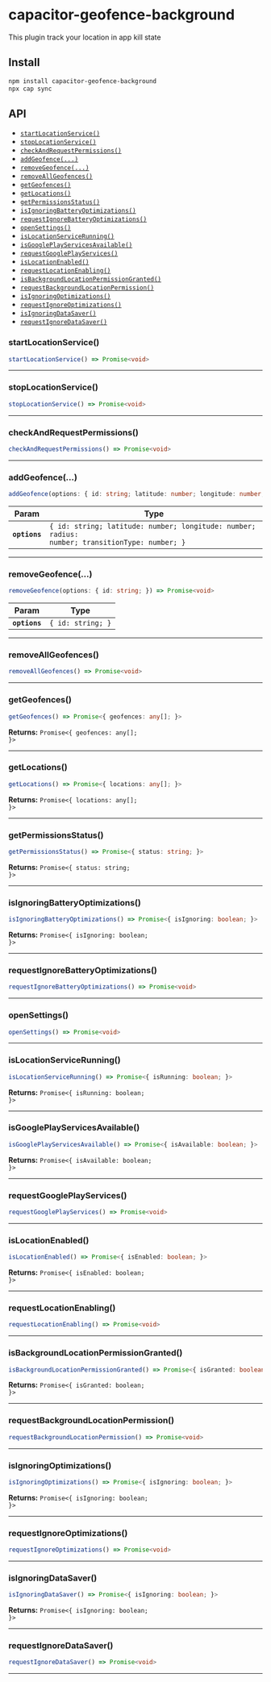 # capacitor-geofence-background

This plugin track your location in app kill state

## Install

```bash
npm install capacitor-geofence-background
npx cap sync
```

## API

<docgen-index>

* [`startLocationService()`](#startlocationservice)
* [`stopLocationService()`](#stoplocationservice)
* [`checkAndRequestPermissions()`](#checkandrequestpermissions)
* [`addGeofence(...)`](#addgeofence)
* [`removeGeofence(...)`](#removegeofence)
* [`removeAllGeofences()`](#removeallgeofences)
* [`getGeofences()`](#getgeofences)
* [`getLocations()`](#getlocations)
* [`getPermissionsStatus()`](#getpermissionsstatus)
* [`isIgnoringBatteryOptimizations()`](#isignoringbatteryoptimizations)
* [`requestIgnoreBatteryOptimizations()`](#requestignorebatteryoptimizations)
* [`openSettings()`](#opensettings)
* [`isLocationServiceRunning()`](#islocationservicerunning)
* [`isGooglePlayServicesAvailable()`](#isgoogleplayservicesavailable)
* [`requestGooglePlayServices()`](#requestgoogleplayservices)
* [`isLocationEnabled()`](#islocationenabled)
* [`requestLocationEnabling()`](#requestlocationenabling)
* [`isBackgroundLocationPermissionGranted()`](#isbackgroundlocationpermissiongranted)
* [`requestBackgroundLocationPermission()`](#requestbackgroundlocationpermission)
* [`isIgnoringOptimizations()`](#isignoringoptimizations)
* [`requestIgnoreOptimizations()`](#requestignoreoptimizations)
* [`isIgnoringDataSaver()`](#isignoringdatasaver)
* [`requestIgnoreDataSaver()`](#requestignoredatasaver)

</docgen-index>

<docgen-api>
<!--Update the source file JSDoc comments and rerun docgen to update the docs below-->

### startLocationService()

```typescript
startLocationService() => Promise<void>
```

--------------------


### stopLocationService()

```typescript
stopLocationService() => Promise<void>
```

--------------------


### checkAndRequestPermissions()

```typescript
checkAndRequestPermissions() => Promise<void>
```

--------------------


### addGeofence(...)

```typescript
addGeofence(options: { id: string; latitude: number; longitude: number; radius: number; transitionType: number; }) => Promise<void>
```

| Param         | Type                                                                                                      |
| ------------- | --------------------------------------------------------------------------------------------------------- |
| **`options`** | <code>{ id: string; latitude: number; longitude: number; radius: number; transitionType: number; }</code> |

--------------------


### removeGeofence(...)

```typescript
removeGeofence(options: { id: string; }) => Promise<void>
```

| Param         | Type                         |
| ------------- | ---------------------------- |
| **`options`** | <code>{ id: string; }</code> |

--------------------


### removeAllGeofences()

```typescript
removeAllGeofences() => Promise<void>
```

--------------------


### getGeofences()

```typescript
getGeofences() => Promise<{ geofences: any[]; }>
```

**Returns:** <code>Promise&lt;{ geofences: any[]; }&gt;</code>

--------------------


### getLocations()

```typescript
getLocations() => Promise<{ locations: any[]; }>
```

**Returns:** <code>Promise&lt;{ locations: any[]; }&gt;</code>

--------------------


### getPermissionsStatus()

```typescript
getPermissionsStatus() => Promise<{ status: string; }>
```

**Returns:** <code>Promise&lt;{ status: string; }&gt;</code>

--------------------


### isIgnoringBatteryOptimizations()

```typescript
isIgnoringBatteryOptimizations() => Promise<{ isIgnoring: boolean; }>
```

**Returns:** <code>Promise&lt;{ isIgnoring: boolean; }&gt;</code>

--------------------


### requestIgnoreBatteryOptimizations()

```typescript
requestIgnoreBatteryOptimizations() => Promise<void>
```

--------------------


### openSettings()

```typescript
openSettings() => Promise<void>
```

--------------------


### isLocationServiceRunning()

```typescript
isLocationServiceRunning() => Promise<{ isRunning: boolean; }>
```

**Returns:** <code>Promise&lt;{ isRunning: boolean; }&gt;</code>

--------------------


### isGooglePlayServicesAvailable()

```typescript
isGooglePlayServicesAvailable() => Promise<{ isAvailable: boolean; }>
```

**Returns:** <code>Promise&lt;{ isAvailable: boolean; }&gt;</code>

--------------------


### requestGooglePlayServices()

```typescript
requestGooglePlayServices() => Promise<void>
```

--------------------


### isLocationEnabled()

```typescript
isLocationEnabled() => Promise<{ isEnabled: boolean; }>
```

**Returns:** <code>Promise&lt;{ isEnabled: boolean; }&gt;</code>

--------------------


### requestLocationEnabling()

```typescript
requestLocationEnabling() => Promise<void>
```

--------------------


### isBackgroundLocationPermissionGranted()

```typescript
isBackgroundLocationPermissionGranted() => Promise<{ isGranted: boolean; }>
```

**Returns:** <code>Promise&lt;{ isGranted: boolean; }&gt;</code>

--------------------


### requestBackgroundLocationPermission()

```typescript
requestBackgroundLocationPermission() => Promise<void>
```

--------------------


### isIgnoringOptimizations()

```typescript
isIgnoringOptimizations() => Promise<{ isIgnoring: boolean; }>
```

**Returns:** <code>Promise&lt;{ isIgnoring: boolean; }&gt;</code>

--------------------


### requestIgnoreOptimizations()

```typescript
requestIgnoreOptimizations() => Promise<void>
```

--------------------


### isIgnoringDataSaver()

```typescript
isIgnoringDataSaver() => Promise<{ isIgnoring: boolean; }>
```

**Returns:** <code>Promise&lt;{ isIgnoring: boolean; }&gt;</code>

--------------------


### requestIgnoreDataSaver()

```typescript
requestIgnoreDataSaver() => Promise<void>
```

--------------------

</docgen-api>
